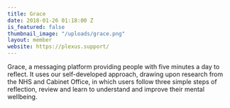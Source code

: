```yaml
---
title: Grace
date: 2018-01-26 01:18:00 Z
is_featured: false
thumbnail_image: "/uploads/grace.png"
layout: member
website: https://plexus.support/
---
```


Grace, a messaging platform providing people with five minutes a day to reflect. It uses our self-developed approach, drawing upon research from the NHS and Cabinet Office, in which users follow three simple steps of reflection, review and learn to understand and improve their mental wellbeing.